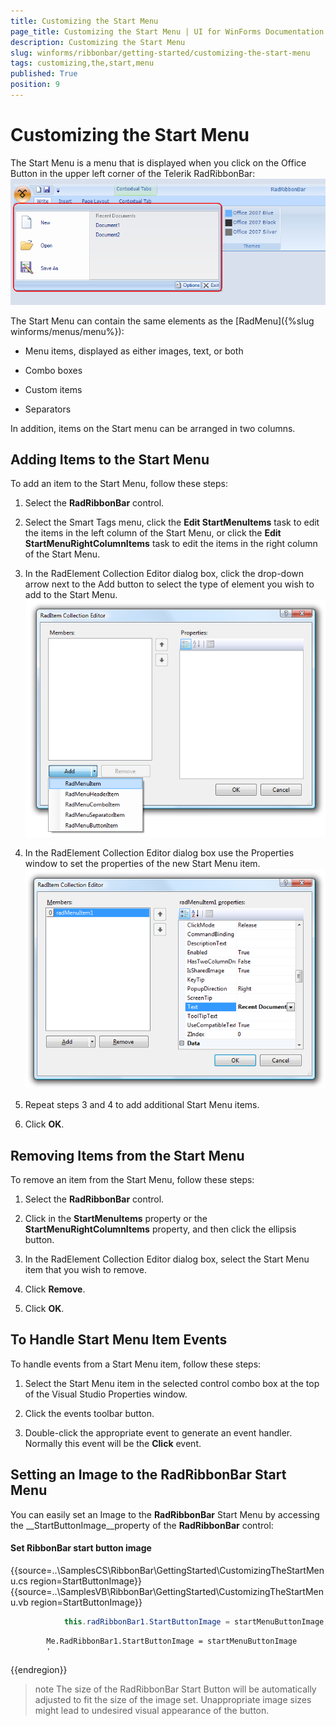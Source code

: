 ```yaml
---
title: Customizing the Start Menu
page_title: Customizing the Start Menu | UI for WinForms Documentation
description: Customizing the Start Menu
slug: winforms/ribbonbar/getting-started/customizing-the-start-menu
tags: customizing,the,start,menu
published: True
position: 9
---
```


# Customizing the Start Menu

The Start Menu is a menu that is displayed when you click on the Office Button in the upper left corner of the Telerik RadRibbonBar:![ribbonbar-customizing-the-start-menu 002](images/ribbonbar-customizing-the-start-menu002.png)

The Start Menu can contain the same elements as the [RadMenu]({%slug winforms/menus/menu%}):

* Menu items, displayed as either images, text, or both 

* Combo boxes 

* Custom items

* Separators

In addition, items on the Start menu can be arranged in two columns. 

## Adding Items to the Start Menu

To add an item to the Start Menu, follow these steps:

1. Select the __RadRibbonBar__ control.

1. Select the Smart Tags menu, click the __Edit StartMenuItems__ task to edit the items in the left column of the Start Menu, or click the __Edit StartMenuRightColumnItems__ task to edit the items in the right column of the Start Menu.

1. In the RadElement Collection Editor dialog box, click the drop-down arrow next to the Add button to select the type of element you wish to add to the Start Menu.![ribbonbar-customizing-the-start-menu 001](images/ribbonbar-customizing-the-start-menu001.png)

1. In the RadElement Collection Editor dialog box use the Properties window to set the properties of the new Start Menu item.![ribbonbar-customizing-the-start-menu 003](images/ribbonbar-customizing-the-start-menu003.png)

1. Repeat steps 3 and 4 to add additional Start Menu items.

1. Click __OK__.

## Removing Items from the Start Menu

To remove an item from the Start Menu, follow these steps:

1. Select the __RadRibbonBar__ control.

1. Click in the __StartMenuItems__ property or the __StartMenuRightColumnItems__ property, and then click the ellipsis button. 

1. In the RadElement Collection Editor dialog box, select the Start Menu item that you wish to remove.

1. Click __Remove__. 

1. Click __OK__.

## To Handle Start Menu Item Events

To handle events from a Start Menu item, follow these steps:

1. Select the Start Menu item in the selected control combo box at the top of the Visual Studio Properties window.

1. Click the events toolbar button.

1. Double-click the appropriate event to generate an event handler. Normally this event will be the __Click__ event.

## Setting an Image to the RadRibbonBar Start Menu

You can easily set an Image to the __RadRibbonBar__ Start Menu by accessing the __StartButtonImage__property of the __RadRibbonBar__ control:

#### Set RibbonBar start button image

{{source=..\SamplesCS\RibbonBar\GettingStarted\CustomizingTheStartMenu.cs region=StartButtonImage}} 
{{source=..\SamplesVB\RibbonBar\GettingStarted\CustomizingTheStartMenu.vb region=StartButtonImage}} 

````C#
            this.radRibbonBar1.StartButtonImage = startMenuButtonImage;
````
````VB.NET
        Me.RadRibbonBar1.StartButtonImage = startMenuButtonImage
        '
````

{{endregion}}

>note The size of the RadRibbonBar Start Button will be automatically adjusted to fit the size of the image set. Unappropriate image sizes might lead to undesired visual appearance of the button.
>